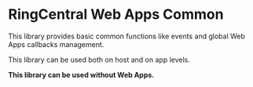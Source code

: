 RingCentral Web Apps Common
===========================

This library provides basic common functions like events and global Web Apps callbacks management.

This library can be used both on host and on app levels.

**This library can be used without Web Apps.**
